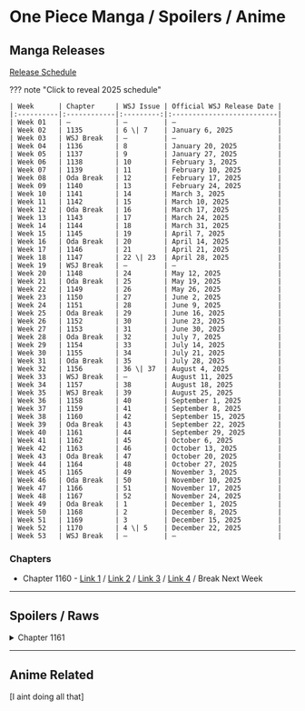 # One Piece Manga / Spoilers / Anime
## Manga Releases

[Release Schedule](https://claystage.com/one-piece-chapter-release-schedule-for-2025)

??? note "Click to reveal 2025 schedule"

    | Week      | Chapter     | WSJ Issue | Official WSJ Release Date |
    |:----------|:------------|:---------:|:--------------------------|
    | Week 01   | —           | —         | —                         |
    | Week 02   | 1135        | 6 \| 7    | January 6, 2025           |
    | Week 03   | WSJ Break   | —         | —                         |
    | Week 04   | 1136        | 8         | January 20, 2025          |
    | Week 05   | 1137        | 9         | January 27, 2025          |
    | Week 06   | 1138        | 10        | February 3, 2025          |
    | Week 07   | 1139        | 11        | February 10, 2025         |
    | Week 08   | Oda Break   | 12        | February 17, 2025         |
    | Week 09   | 1140        | 13        | February 24, 2025         |
    | Week 10   | 1141        | 14        | March 3, 2025             |
    | Week 11   | 1142        | 15        | March 10, 2025            |
    | Week 12   | Oda Break   | 16        | March 17, 2025            |
    | Week 13   | 1143        | 17        | March 24, 2025            |
    | Week 14   | 1144        | 18        | March 31, 2025            |
    | Week 15   | 1145        | 19        | April 7, 2025             |
    | Week 16   | Oda Break   | 20        | April 14, 2025            |
    | Week 17   | 1146        | 21        | April 21, 2025            |
    | Week 18   | 1147        | 22 \| 23  | April 28, 2025            |
    | Week 19   | WSJ Break   | —         | —                         |
    | Week 20   | 1148        | 24        | May 12, 2025              |
    | Week 21   | Oda Break   | 25        | May 19, 2025              |
    | Week 22   | 1149        | 26        | May 26, 2025              |
    | Week 23   | 1150        | 27        | June 2, 2025              |
    | Week 24   | 1151        | 28        | June 9, 2025              |
    | Week 25   | Oda Break   | 29        | June 16, 2025             |
    | Week 26   | 1152        | 30        | June 23, 2025             |
    | Week 27   | 1153        | 31        | June 30, 2025             |
    | Week 28   | Oda Break   | 32        | July 7, 2025              |
    | Week 29   | 1154        | 33        | July 14, 2025             |
    | Week 30   | 1155        | 34        | July 21, 2025             |
    | Week 31   | Oda Break   | 35        | July 28, 2025             |
    | Week 32   | 1156        | 36 \| 37  | August 4, 2025            |
    | Week 33   | WSJ Break   | —         | August 11, 2025           |
    | Week 34   | 1157        | 38        | August 18, 2025           |
    | Week 35   | WSJ Break   | 39        | August 25, 2025           |
    | Week 36   | 1158        | 40        | September 1, 2025         |
    | Week 37   | 1159        | 41        | September 8, 2025         |
    | Week 38   | 1160        | 42        | September 15, 2025        |
    | Week 39   | Oda Break   | 43        | September 22, 2025        |
    | Week 40   | 1161        | 44        | September 29, 2025        |
    | Week 41   | 1162        | 45        | October 6, 2025           |
    | Week 42   | 1163        | 46        | October 13, 2025          |
    | Week 43   | Oda Break   | 47        | October 20, 2025          |
    | Week 44   | 1164        | 48        | October 27, 2025          |
    | Week 45   | 1165        | 49        | November 3, 2025          |
    | Week 46   | Oda Break   | 50        | November 10, 2025         |
    | Week 47   | 1166        | 51        | November 17, 2025         |
    | Week 48   | 1167        | 52        | November 24, 2025         |
    | Week 49   | Oda Break   | 1         | December 1, 2025          |
    | Week 50   | 1168        | 2         | December 8, 2025          |
    | Week 51   | 1169        | 3         | December 15, 2025         |
    | Week 52   | 1170        | 4 \| 5    | December 22, 2025         |
    | Week 53   | WSJ Break   | —         | —                         |


### Chapters

- Chapter 1160 - [Link 1](https://mangaplus.shueisha.co.jp/viewer/1026336?timestamp=1757862057915) / [Link 2](https://tcbonepiecechapters.com/chapters/7884/one-piece-chapter-1160) / [Link 3](https://cubari.moe/read/imgur/LJasQpW/1/1/) / [Link 4](https://imgur.com/a/LJasQpW) / Break Next Week

--- 

## Spoilers / Raws

<details>
    <summary>Chapter 1161</summary>
    <h4><a href="https://cubari.moe/read/imgur/lK6qCJH/1/1/">RAWS</a></h4>
    <h3>A Poem of Love Bound Amid a Rain of Arrows</h3>
    
    <ul>
        <li><strong>Color Spread:</strong> The Straw Hat crew plays with a claw machine.</li>
        <li><strong>Cover Page:</strong> Yamato, Momonosuke, and Kin'emon pray at a shrine.</li>
    </ul>

    <h4>Chapter Summary:</h4>
    
    <ul>
        <li>Dragon is in a losing fight against a fanged female Holy Knight, who hits him with a powerful beam.</li>
        <li>Whitebeard unintentionally saves Dragon just before the killing blow.</li>
        <li>Back in God Valley, many Rocks Pirates mutiny. Whitebeard, Linlin, and Kaido team up to fight the traitors.</li>
        <li>Garp appears and attacks the three. A fire attack from Linlin has no effect on him.</li>
        <li>Though Kaido wants to fight, the trio is forced to retreat from Garp due to a lack of time.</li>
        <li>The Roger Pirates and Rocks Pirates (including WB, BM, Shiki, and Kaido) are on a collision course within God Valley city.</li>
        <li>Shakky escapes alone but is captured and nearly killed by someone named Sommers.</li>
        <li>Rayleigh intervenes, defeating Sommers with a strong attack and saving Shakky.</li>
        <li>Rayleigh's actions win Shakky's heart, leaving Roger and Gaban crying in the background.</li>
    </ul>
    
    <p><strong>No break next week.</strong></p>

</details>



---

## Anime Related

[I aint doing all that]